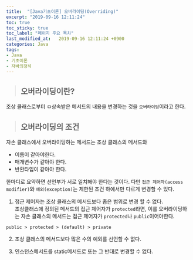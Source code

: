 ```yaml
---
title:  "[Java기초이론] 오버라이딩(Overriding)"
excerpt: "2019-09-16 12:11:24"
toc: true
toc_sticky: true
toc_label: "페이지 주요 목차"
last_modified_at:   2019-09-16 12:11:24 +0900
categories: Java
tags:
- Java
- 기초이론
- 자바의정석
---
```


>## 오버라이딩이란?

조상 클래스로부터 ㅁ상속받은 메서드의 내용을 변경하는 것을 `오버라이딩`이라고 한다.


>## 오버라이딩의 조건

자손 클래스에서 오버라이딩하는 메서드는 조상 클래스의 메서드와
- 이름이 같아야한다.
- 매개변수가 같아야 한다.
- 반환타입이 같아야 한다.

한마디로 요약하면 선언부가 서로 일치해야 한다는 것이다. 다만 `접근 제어자(access modifier)`와 `예외(exception)`는 제한된 조건 하에서만 다르게 변경할 수 있다.

1) 접근 제어자는 조상 클래스의 메서드보다 좁은 범위로 변경 할 수 없다.  
조상클래스에 정의된 메서드의 접근 제어자가 `protected`라면, 이를 오버라이딩하는 자손 클래스의 메서드는 접근 제어자가 `protected`나 `public`이어야한다.

```
public > protected > (default) > private
```

2) 조상 클래스의 메서드보다 많은 수의 예외를 선언할 수 없다.

3) 인스턴스메서드를 static메서드로 또는 그 반대로 변경할 수 없다.
